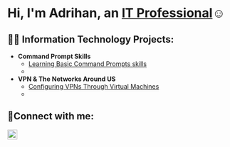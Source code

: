 <h1>Hi, I'm Adrihan, an <a href="https://linkedin.com/in/Josh">IT Professional</a>☺</h1>

<h2>👨‍💻 Information Technology Projects:</h2>

- <b>Command Prompt Skills</b>
  - [Learning Basic Command Prompts skills ](https://github.com/Adrihannathanielhatcher/VPN-Networks-Around-Us)
  - 
- <b>VPN & The Networks Around US</b>
  - [Configuring VPNs Through Virtual Machines](https://github.com/Adrihannathanielhatcher/VPN-Networks-Around-Us)
  - 

<h2>🤳Connect with me:</h2>


[<img align="left" alt="Josh | LinkedIn" width="22px" src="https://cdn.jsdelivr.net/npm/simple-icons@v3/icons/linkedin.svg" />][linkedin]




[linkedin]: https://www.linkedin.com/in/adrihan-hatcher-875a54247/
